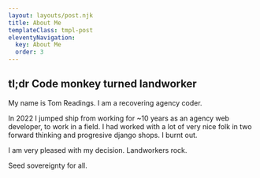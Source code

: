 ```yaml
---
layout: layouts/post.njk
title: About Me
templateClass: tmpl-post
eleventyNavigation:
  key: About Me
  order: 3
---
```


## tl;dr Code monkey turned landworker

My name is Tom Readings. I am a recovering agency coder.

In 2022 I jumped ship from working for ~10 years as an agency web developer, to
work in a field. I had worked with a lot of very nice folk in two forward
thinking and progresive django shops. I burnt out.

I am very pleased with my decision. Landworkers rock.

Seed sovereignty for all.